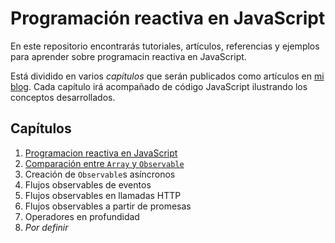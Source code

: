 # Programación reactiva en JavaScript

En este repositorio encontrarás tutoriales, artículos, referencias y ejemplos para aprender sobre programacin reactiva en JavaScript.

Está dividido en varios *capítulos* que serán publicados como artículos en [mi blog](https://rchavarria.github.io). Cada capítulo irá acompañado de código JavaScript ilustrando los conceptos desarrollados.

## Capítulos

1. [Programacion reactiva en JavaScript](01-reactive-programming-js)
2. [Comparación entre `Array` y `Observable`](02-arrays-vs-observables)
3. Creación de `Observable`s asíncronos
4. Flujos observables de eventos
5. Flujos observables en llamadas HTTP
6. Flujos observables a partir de promesas
7. Operadores en profundidad
8. *Por definir*
